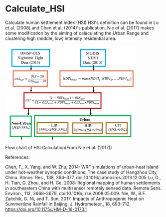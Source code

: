 # Calculate_HSI
Calculate human settlement index (HSI)
HSI's definition can be found in Lu et al. (2008) and Chen et al. (2014)'s publication. Nie et al. (2017) makes some modification by the aiming of calaculating the Urban Range and clustering high (middle, low) intensity residential area.

![alt text](https://github.com/smft/Calculate_HSI/blob/master/5AB6C982-D902-4A04-A547-88DF614994E9.png)

Flow chart of HSI Calculation(From Nie et al. (2017))

References:

Chen, F., X. Yang, and W. Zhu, 2014: WRF simulations of urban-heat island under hot-weather synoptic conditions: The case study of Hangzhou City, China. Atmos. Res., 138, 364–377, doi:10.1016/j.atmosres.2013.12.005
Lu, D., H. Tian, G. Zhou, and H. Ge, 2008: Regional mapping of human settlements in southeastern China with multisensor remotely sensed data. Remote Sens. Environ., 112, 3668–3679, doi:10.1016/j.rse.2008.05.009.
Nie, W., B.F. Zaitchik, G. Ni, and T. Sun, 2017: Impacts of Anthropogenic Heat on Summertime Rainfall in Beijing. J. Hydrometeor., 18, 693–712, https://doi.org/10.1175/JHM-D-16-0173.1 
